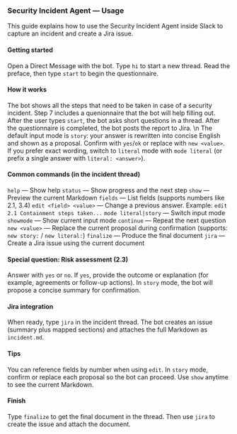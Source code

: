 ### Security Incident Agent — Usage

This guide explains how to use the Security Incident Agent inside Slack to capture an incident and create a Jira issue.

#### Getting started
Open a Direct Message with the bot. Type `hi` to start a new thread. Read the preface, then type `start` to begin the questionnaire.

#### How it works
The bot shows all the steps that need to be taken in case of a security incident. Step 7 includes a quenionnaire that the bot will help filling out. After the user types `start`, the bot asks short questions in a thread. After the questionnaire is completed, the bot posts the report to Jira. \n
The default input mode is `story`: your answer is rewritten into concise English and shown as a proposal. Confirm with `yes`/`ok` or replace with `new <value>`. If you prefer exact wording, switch to `literal` mode with `mode literal` (or prefix a single answer with `literal: <answer>`).

#### Common commands (in the incident thread)
`help` — Show help
`status` — Show progress and the next step
`show` — Preview the current Markdown
`fields` — List fields (supports numbers like 2.1, 3.4)
`edit <field> <value>` — Change a previous answer. Example: `edit 2.1 Containment steps taken...`
`mode literal|story` — Switch input mode
`showmode` — Show current input mode
`continue` — Repeat the next question
`new <value>` — Replace the current proposal during confirmation (supports: `new story:` / `new literal:`)
`finalize` — Produce the final document
`jira` — Create a Jira issue using the current document

#### Special question: Risk assessment (2.3)
Answer with `yes` or `no`. If `yes`, provide the outcome or explanation (for example, agreements or follow-up actions). In `story` mode, the bot will propose a concise summary for confirmation.

#### Jira integration
When ready, type `jira` in the incident thread. The bot creates an issue (summary plus mapped sections) and attaches the full Markdown as `incident.md`.

#### Tips
You can reference fields by number when using `edit`. In `story` mode, confirm or replace each proposal so the bot can proceed. Use `show` anytime to see the current Markdown.

#### Finish
Type `finalize` to get the final document in the thread. Then use `jira` to create the issue and attach the document.

